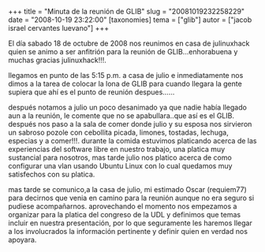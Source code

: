 +++
title = "Minuta de la reunión de GLIB"
slug = "20081019232258229"
date = "2008-10-19 23:22:00"
[taxonomies]
tema = ["glib"]
autor = ["jacob israel cervantes luevano"]
+++

El día sabado 18 de octubre de 2008 nos reunimos en casa de julinuxhack
quien se animo a ser anfitrión para la reunión de GLIB…enhorabuena y
muchas gracias julinuxhack!!!.

llegamos en punto de las 5:15 p.m. a casa de julio e inmediatamente nos
dimos a la tarea de colocar la lona de GLIB para cuando llegara la gente
supiera que ahí es el punto de reunión despues……

<!-- more -->
después notamos a julio un poco desanimado ya que nadie había llegado
aun a la reunión, le comente que no se apabullara..que así es el GLIB.
después nos paso a la sala de comer donde julio y su esposa nos
sirvieron un sabroso pozole con cebollita picada, limones, tostadas,
lechuga, especias y a comer!!!. durante la comida estuvimos platicando
acerca de las experiencias del software libre en nuestro trabajo, una
platica muy sustancial para nosotros, mas tarde julio nos platico acerca
de como configurar una vlan usando Ubuntu Linux con lo cual quedamos muy
satisfechos con su platica.

mas tarde se comunico,a la casa de julio, mi estimado Oscar (requiem77)
para decirnos que venia en camino para la reunión aunque no era seguro
si pudiese acompañarnos. aprovechando el momento nos empezamos a
organizar para la platica del congreso de la UDL y definimos que temas
incluir en nuestra presentación, por lo que seguramente les haremos
llegar a los involucrados la información pertinente y definir quien en
verdad nos apoyara.

